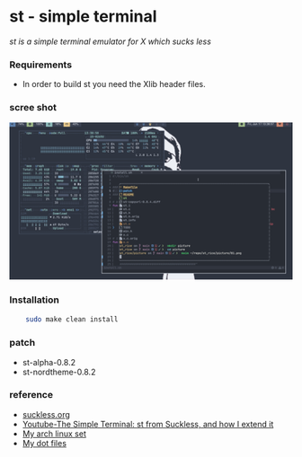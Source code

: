 # st - simple terminal
*st is a simple terminal emulator for X which sucks less*


### Requirements
- In order to build st you need the Xlib header files.


### scree shot
![st](./picture/01.png)

### Installation
```sh
    sudo make clean install
```


### patch
- st-alpha-0.8.2
- st-nordtheme-0.8.2


### reference
- [suckless.org](https://st.suckless.org/)
- [Youtube-The Simple Terminal: st from Suckless, and how I extend it](https://www.youtube.com/watch?v=uqLcvKYl-Ms)
- [My arch linux set](https://github.com/opottghjk00/archSetup)
- [My dot files](https://github.com/opottghjk00/dotx)
